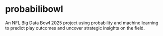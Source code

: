 # probabilibowl
An NFL Big Data Bowl 2025 project using probability and machine learning to predict play outcomes and uncover strategic insights on the field.
